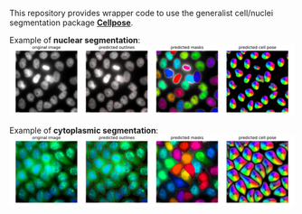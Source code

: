 
This repository provides wrapper code to use the generalist cell/nuclei segmentation package [**Cellpose**](https://github.com/mouseland/cellpose). 

Example of **nuclear segmentation**:
![segmentation__nuclei](img/segmentation__nuclei.png)


Example of **cytoplasmic segmentation**:
![segmentation__cells](img/segmentation__cells.png)


